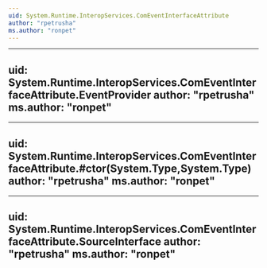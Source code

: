 ```yaml
---
uid: System.Runtime.InteropServices.ComEventInterfaceAttribute
author: "rpetrusha"
ms.author: "ronpet"
---
```


---
uid: System.Runtime.InteropServices.ComEventInterfaceAttribute.EventProvider
author: "rpetrusha"
ms.author: "ronpet"
---

---
uid: System.Runtime.InteropServices.ComEventInterfaceAttribute.#ctor(System.Type,System.Type)
author: "rpetrusha"
ms.author: "ronpet"
---

---
uid: System.Runtime.InteropServices.ComEventInterfaceAttribute.SourceInterface
author: "rpetrusha"
ms.author: "ronpet"
---
